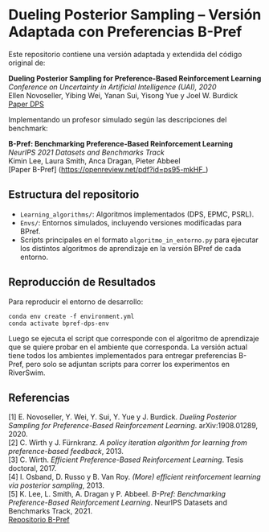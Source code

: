 # Dueling Posterior Sampling – Versión Adaptada con Preferencias B-Pref

Este repositorio contiene una versión adaptada y extendida del código original de:

**Dueling Posterior Sampling for Preference-Based Reinforcement Learning**<br/>
*Conference on Uncertainty in Artificial Intelligence (UAI), 2020*<br/>
Ellen Novoseller, Yibing Wei, Yanan Sui, Yisong Yue y Joel W. Burdick<br/>
[Paper DPS](https://arxiv.org/abs/1908.01289)

Implementando un profesor simulado según las descripciones del benchmark:

**B-Pref: Benchmarking Preference-Based Reinforcement Learning**<br/>
*NeurIPS 2021 Datasets and Benchmarks Track*<br/>
Kimin Lee, Laura Smith, Anca Dragan, Pieter Abbeel<br/>
[Paper B-Pref] (https://openreview.net/pdf?id=ps95-mkHF_)

## Estructura del repositorio

* `Learning_algorithms/`: Algoritmos implementados (DPS, EPMC, PSRL).
* `Envs/`: Entornos simulados, incluyendo versiones modificadas para BPref.
* Scripts principales en el formato `algoritmo_in_entorno.py` para ejecutar los distintos algoritmos de aprendizaje en la versión BPref de cada entorno.

## Reproducción de Resultados

Para reproducir el entorno de desarrollo:

```
conda env create -f environment.yml
conda activate bpref-dps-env
```

Luego se ejecuta el script que corresponde con el algoritmo de aprendizaje que se quiere probar en el ambiente que corresponda. La versión actual tiene todos los ambientes implementados para entregar preferencias B-Pref, pero solo se adjuntan scripts para correr los experimentos en RiverSwim.

## Referencias

\[1] E. Novoseller, Y. Wei, Y. Sui, Y. Yue y J. Burdick. *Dueling Posterior Sampling for Preference-Based Reinforcement Learning*. arXiv:1908.01289, 2020.<br/>
\[2] C. Wirth y J. Fürnkranz. *A policy iteration algorithm for learning from preference-based feedback*, 2013.<br/>
\[3] C. Wirth. *Efficient Preference-Based Reinforcement Learning*. Tesis doctoral, 2017.<br/>
\[4] I. Osband, D. Russo y B. Van Roy. *(More) efficient reinforcement learning via posterior sampling*, 2013.<br/>
\[5] K. Lee, L. Smith, A. Dragan y P. Abbeel. *B-Pref: Benchmarking Preference-Based Reinforcement Learning*. NeurIPS Datasets and Benchmarks Track, 2021.<br/>
[Repositorio B-Pref](https://github.com/rll-research/B-Pref)
